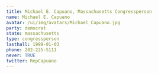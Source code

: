```yaml
---
title: Michael E. Capuano, Massachusetts Congressperson
name: Michael E. Capuano
avatar: /ui/img/avatars/Michael_Capuano.jpg
party: democrat
state: massachusetts
type: congressperson
lasthall: 1999-01-03
phone: 202-225-5111
never: TRUE
twitter: RepCapuano
---
```

